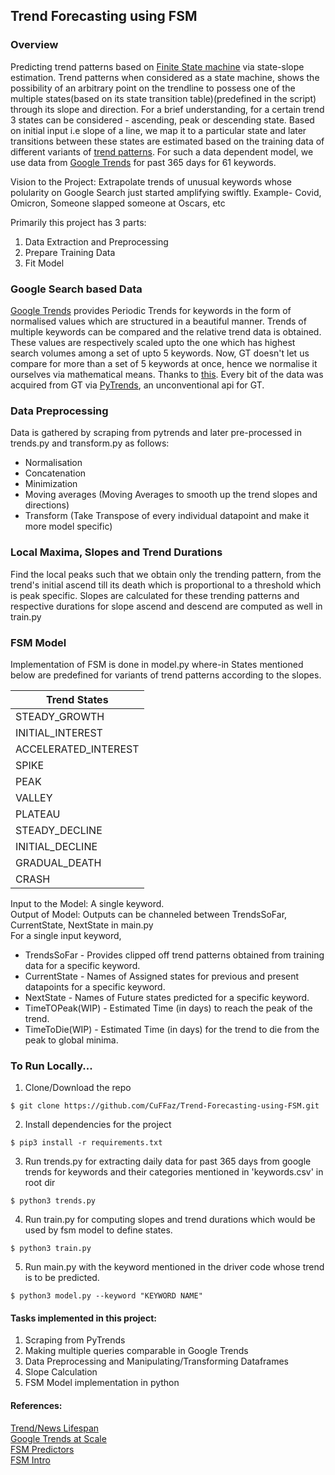 ## Trend Forecasting using FSM

### Overview
Predicting trend patterns based on <a href='https://en.wikipedia.org/wiki/Finite-state_machine'>Finite State machine</a> via state-slope estimation. Trend patterns when considered as a state machine, shows the possibility of an arbitrary point on the trendline to possess one of the multiple states(based on its state transition table)(predefined in the script) through its slope and direction. 
For a brief understanding, for a certain trend 3 states can be considered - ascending, peak or descending state. Based on initial input i.e slope of a line, we map it to a particular state and later transitions between these states are estimated based on the training data of different variants of <a href='https://www.ig.com/en/trading-strategies/10-chart-patterns-every-trader-needs-to-know-190514'>trend patterns</a>. For such a data dependent model, we use data from <a href='https://trends.google.com/trends'>Google Trends</a> for past 365 days for 61 keywords. 

Vision to the Project: Extrapolate trends of unusual keywords whose polularity on Google Search just started amplifying swiftly. Example- Covid, Omicron, Someone slapped someone at Oscars, etc

Primarily this project has 3 parts:
1. Data Extraction and Preprocessing
2. Prepare Training Data
3. Fit Model

### Google Search based Data
<a href='https://trends.google.com/trends'>Google Trends</a> provides Periodic Trends for keywords in the form of normalised values which are structured in a beautiful manner. Trends of multiple keywords can be compared and the relative trend data is obtained. These values are respectively scaled upto the one which has highest search volumes among a set of upto 5 keywords. Now, GT doesn't let us compare for more than a set of 5 keywords at once, hence we normalise it ourselves via mathematical means. Thanks to <a href='https://towardsdatascience.com/using-google-trends-at-scale-1c8b902b6bfa#:~:text=Currently%2C%20the%20public%2Dfacing%20Google,of%20all%20the%20major%20candidates.'>this</a>.
Every bit of the data was acquired from GT via <a href='https://pypi.org/project/pytrends/'>PyTrends</a>, an unconventional api for GT.

### Data Preprocessing
Data is gathered by scraping from pytrends and later pre-processed in trends.py and transform.py as follows: 
- Normalisation
- Concatenation 
- Minimization
- Moving averages (Moving Averages to smooth up the trend slopes and directions)
- Transform (Take Transpose of every individual datapoint and make it more model specific)

### Local Maxima, Slopes and Trend Durations
Find the local peaks such that we obtain only the trending pattern, from the trend's initial ascend till its death which is proportional to a threshold which is peak specific.
Slopes are calculated for these trending patterns and respective durations for slope ascend and descend are computed as well in train.py

### FSM Model
Implementation of FSM is done in model.py where-in States mentioned below are predefined for variants of trend patterns according to the slopes.

| Trend States    |
|----------------------|
| STEADY_GROWTH        |
| INITIAL_INTEREST     |
| ACCELERATED_INTEREST |
| SPIKE                |
| PEAK                 |
| VALLEY               |
| PLATEAU              |
| STEADY_DECLINE       |
| INITIAL_DECLINE      |
| GRADUAL_DEATH        |
| CRASH                |

Input to the Model: A single keyword.<br>
Output of Model: Outputs can be channeled between TrendsSoFar, CurrentState, NextState in main.py<br>
For a single input keyword,
- TrendsSoFar - Provides clipped off trend patterns obtained from training data for a specific keyword.
- CurrentState - Names of Assigned states for previous and present datapoints for a specific keyword. 
- NextState - Names of Future states predicted for a specific keyword.
- TimeTOPeak(WIP) - Estimated Time (in days) to reach the peak of the trend.
- TimeToDie(WIP) - Estimated Time (in days) for the trend to die from the peak to global minima. 

### To Run Locally...
1. Clone/Download the repo
```
$ git clone https://github.com/CuFFaz/Trend-Forecasting-using-FSM.git
```
2. Install dependencies for the project
```
$ pip3 install -r requirements.txt
```
3. Run trends.py for extracting daily data for past 365 days from google trends for keywords and their categories mentioned in 'keywords.csv' in root dir
```
$ python3 trends.py
```
4. Run train.py for computing slopes and trend durations which would be used by fsm model to define states.
```
$ python3 train.py
```
5. Run main.py with the keyword mentioned in the driver code whose trend is to be predicted.
```
$ python3 model.py --keyword "KEYWORD NAME"
```

#### Tasks implemented in this project:
1. Scraping from PyTrends
2. Making multiple queries comparable in Google Trends
3. Data Preprocessing and Manipulating/Transforming Dataframes 
4. Slope Calculation
5. FSM Model implementation in python


#### References:

<a href='https://newslifespan.com/'>Trend/News Lifespan</a><br>
<a href='https://towardsdatascience.com/using-google-trends-at-scale-1c8b902b6bfa#:~:text=Currently%2C%20the%20public%2Dfacing%20Google,of%20all%20the%20major%20candidates.'>Google Trends at Scale</a><br>
<a href='https://citeseerx.ist.psu.edu/viewdoc/download?doi=10.1.1.8.5119&rep=rep1&type=pdf'>FSM Predictors</a><br>
<a href='https://www.javatpoint.com/finite-state-machine'>FSM Intro</a>
